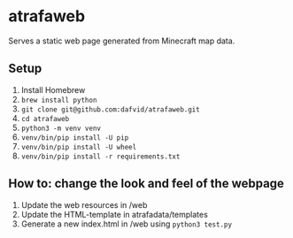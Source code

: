 # atrafaweb
Serves a static web page generated from Minecraft map data. 

## Setup
1. Install Homebrew
2. `brew install python`
3. `git clone git@github.com:dafvid/atrafaweb.git`
4. `cd atrafaweb`
5. `python3 -m venv venv`
6. `venv/bin/pip install -U pip`
7. `venv/bin/pip install -U wheel`
8. `venv/bin/pip install -r requirements.txt`

## How to: change the look and feel of the webpage
1. Update the web resources in /web 
2. Update the HTML-template in atrafadata/templates
3. Generate a new index.html in /web using `python3 test.py`
